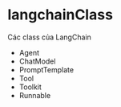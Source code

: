 # langchainClass

Các class của LangChain

- Agent
- ChatModel
- PromptTemplate
- Tool
- Toolkit
- Runnable


